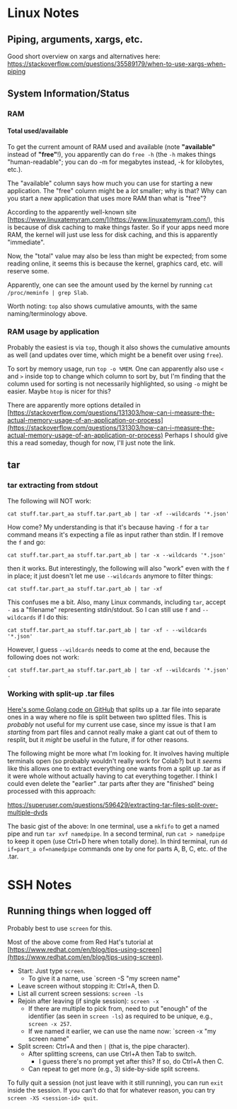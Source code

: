 # Linux Notes

## Piping, arguments, xargs, etc.

Good short overview on xargs and alternatives here: https://stackoverflow.com/questions/35589179/when-to-use-xargs-when-piping

## System Information/Status

### RAM
#### Total used/available
To get the current amount of RAM used and available (note **"available"** instead of **"free"**!),
you apparently can do `free -h`
(the `-h` makes things "human-readable"; you can do -m for megabytes instead, -k for kilobytes, etc.).

The "available" column says how much you can use for starting a new application. The "free" column might be a _lot_ smaller; why is that?
Why can you start a new application that uses more RAM than what is "free"?

According to the apparently well-known site [https://www.linuxatemyram.com/](https://www.linuxatemyram.com/), this is because of disk caching to make things faster.
So if your apps need more RAM, the kernel will just use less for disk caching, and this is apparently "immediate".

Now, the "total" value may also be less than might be expected; from some reading online, it seems this is because the kernel, graphics card, etc. will reserve some.

Apparently, one can see the amount used by the kernel by running `cat /proc/meminfo | grep Slab`.

Worth noting: `top` also shows cumulative amounts, with the same naming/terminology above.

### RAM usage by application
Probably the easiest is via `top`, though it also shows the cumulative amounts as well (and updates over time, which might be a benefit over using `free`).

To sort by memory usage, run `top -o %MEM`. One can apparently also use `<` and `>` inside top to change which column to sort by, but I'm finding that the
column used for sorting is not necessarily highlighted, so using `-o` might be easier. Maybe `htop` is nicer for this?

There are apparently more options detailed in [https://stackoverflow.com/questions/131303/how-can-i-measure-the-actual-memory-usage-of-an-application-or-process](https://stackoverflow.com/questions/131303/how-can-i-measure-the-actual-memory-usage-of-an-application-or-process)
Perhaps I should give this a read someday, though for now, I'll just note the link.

## tar

### tar extracting from stdout

The following will NOT work:

`cat stuff.tar.part_aa stuff.tar.part_ab | tar -xf --wildcards '*.json'`

How come? My understanding is that it's because having `-f` for a `tar` command means it's expecting a file as input
rather than stdin. If I remove the `f` and go:

`cat stuff.tar.part_aa stuff.tar.part_ab | tar -x --wildcards '*.json'`

then it works. But interestingly, the following will also "work" even with the `f` in place; it just doesn't let me use `--wildcards` anymore to filter things:

`cat stuff.tar.part_aa stuff.tar.part_ab | tar -xf`

This confuses me a bit. Also, many Linux commands, including `tar`, accept `-` as a "filename" representing stdin/stdout.
So I can still use `f` and `--wildcards` if I do this:

`cat stuff.tar.part_aa stuff.tar.part_ab | tar -xf - --wildcards '*.json'`

However, I guess `--wildcards` needs to come at the end, because the following does not work:

`cat stuff.tar.part_aa stuff.tar.part_ab | tar -xf --wildcards '*.json' -`


### Working with split-up .tar files

[Here's some Golang code on GitHub](https://github.com/AQUAOSOTech/tarsplitter/blob/master/tarsplitter.go) that splits
up a .tar file into separate ones in a way where no file is split between two splitted files. This is _probably_ not useful for my current use case, since my issue is that I am _starting_ from part files and cannot really make a giant cat out of them to resplit, but it _might_ be useful in the future, if for other reasons.

The following might be more what I'm looking for. It involves having multiple terminals open (so probably wouldn't really work for Colab?) but it _seems_ like this allows one to extract everything one wants from a split up .tar as if it were whole without actually having to cat everything together. I think I could even delete the "earlier" .tar parts after they are "finished" being processed with this approach:

https://superuser.com/questions/596429/extracting-tar-files-split-over-multiple-dvds

The basic gist of the above: In one terminal, use a `mkfifo` to get a named pipe and run `tar xvf namedpipe`.
In a second terminal, run `cat > namedpipe` to keep it open (use Ctrl+D here when totally done).
In third terminal, run `dd if=part_a of=namedpipe` commands one by one for parts A, B, C, etc. of the .tar.

# SSH Notes
## Running things when logged off
Probably best to use `screen` for this.

Most of the above come from Red Hat's tutorial at [https://www.redhat.com/en/blog/tips-using-screen](https://www.redhat.com/en/blog/tips-using-screen).

- Start: Just type `screen`.
    - To give it a name, use `screen -S "my screen name"
- Leave screen without stopping it: Ctrl+A, then D.
- List all current screen sessions: `screen -ls`
- Rejoin after leaving (if single session): `screen -x`
    - If there are multiple to pick from, need to put "enough" of the identifier (as seen in `screen -ls`) as required to be unique, e.g., `screen -x 257`.
    - If we named it earlier, we can use the name now: `screen -x "my screen name"
- Split screen: Ctrl+A and then `|` (that is, the pipe character).
    - After splitting screens, can use Ctrl+A then Tab to switch.
        - I guess there's no prompt yet after this? If so, do Ctrl+A then C.
    - Can repeat to get more (e.g., 3) side-by-side split screens.

To fully quit a session (not just leave with it still running), you can run `exit` inside the session.
If you can't do that for whatever reason, you can try `screen -XS <session-id> quit`.